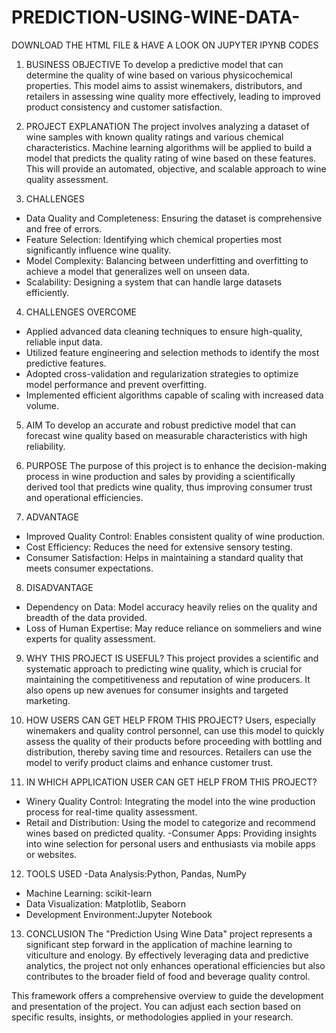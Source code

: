 # PREDICTION-USING-WINE-DATA-

DOWNLOAD THE HTML FILE & HAVE A LOOK ON JUPYTER IPYNB CODES

1. BUSINESS OBJECTIVE
To develop a predictive model that can determine the quality of wine based on various physicochemical properties. This model aims to assist winemakers, distributors, and retailers in assessing wine quality more effectively, leading to improved product consistency and customer satisfaction.

2. PROJECT EXPLANATION
The project involves analyzing a dataset of wine samples with known quality ratings and various chemical characteristics. Machine learning algorithms will be applied to build a model that predicts the quality rating of wine based on these features. This will provide an automated, objective, and scalable approach to wine quality assessment.

3. CHALLENGES
- Data Quality and Completeness: Ensuring the dataset is comprehensive and free of errors.
- Feature Selection: Identifying which chemical properties most significantly influence wine quality.
- Model Complexity: Balancing between underfitting and overfitting to achieve a model that generalizes well on unseen data.
- Scalability: Designing a system that can handle large datasets efficiently.

4. CHALLENGES OVERCOME
- Applied advanced data cleaning techniques to ensure high-quality, reliable input data.
- Utilized feature engineering and selection methods to identify the most predictive features.
- Adopted cross-validation and regularization strategies to optimize model performance and prevent overfitting.
- Implemented efficient algorithms capable of scaling with increased data volume.

 5. AIM
To develop an accurate and robust predictive model that can forecast wine quality based on measurable characteristics with high reliability.

 6. PURPOSE
The purpose of this project is to enhance the decision-making process in wine production and sales by providing a scientifically derived tool that predicts wine quality, thus improving consumer trust and operational efficiencies.

 7. ADVANTAGE
- Improved Quality Control: Enables consistent quality of wine production.
- Cost Efficiency: Reduces the need for extensive sensory testing.
- Consumer Satisfaction: Helps in maintaining a standard quality that meets consumer expectations.

 8. DISADVANTAGE
- Dependency on Data: Model accuracy heavily relies on the quality and breadth of the data provided.
- Loss of Human Expertise: May reduce reliance on sommeliers and wine experts for quality assessment.

9. WHY THIS PROJECT IS USEFUL?
This project provides a scientific and systematic approach to predicting wine quality, which is crucial for maintaining the competitiveness and reputation of wine producers. It also opens up new avenues for consumer insights and targeted marketing.

 10. HOW USERS CAN GET HELP FROM THIS PROJECT?
Users, especially winemakers and quality control personnel, can use this model to quickly assess the quality of their products before proceeding with bottling and distribution, thereby saving time and resources. Retailers can use the model to verify product claims and enhance customer trust.

 11. IN WHICH APPLICATION USER CAN GET HELP FROM THIS PROJECT?
- Winery Quality Control: Integrating the model into the wine production process for real-time quality assessment.
- Retail and Distribution: Using the model to categorize and recommend wines based on predicted quality.
-Consumer Apps: Providing insights into wine selection for personal users and enthusiasts via mobile apps or websites.

 12. TOOLS USED
-Data Analysis:Python, Pandas, NumPy
- Machine Learning: scikit-learn
- Data Visualization: Matplotlib, Seaborn
- Development Environment:Jupyter Notebook

 13. CONCLUSION
The "Prediction Using Wine Data" project represents a significant step forward in the application of machine learning to viticulture and enology. By effectively leveraging data and predictive analytics, the project not only enhances operational efficiencies but also contributes to the broader field of food and beverage quality control.

This framework offers a comprehensive overview to guide the development and presentation of the project. You can adjust each section based on specific results, insights, or methodologies applied in your research.
